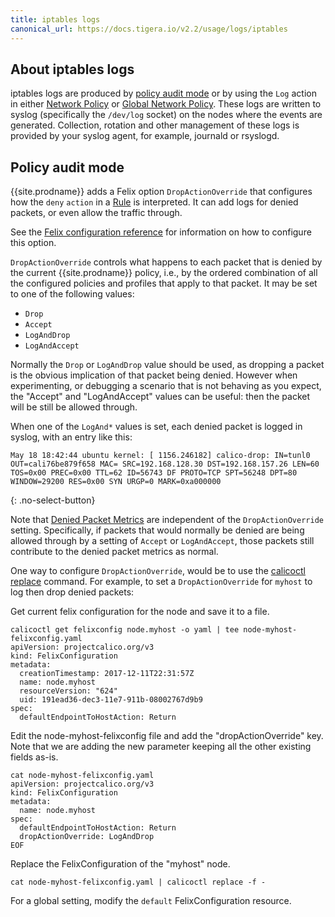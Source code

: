 ```yaml
---
title: iptables logs
canonical_url: https://docs.tigera.io/v2.2/usage/logs/iptables
---
```


## About iptables logs

iptables logs are produced by [policy audit mode](#policy-audit-mode) or by using the `Log` action in either
[Network Policy](../../reference/calicoctl/resources/networkpolicy) or [Global Network Policy](../../reference/calicoctl/resources/globalnetworkpolicy).
These logs are written to syslog (specifically the `/dev/log` socket) on the nodes where the events are generated.
Collection, rotation and other management of these logs is provided by your syslog agent, for example, journald or rsyslogd.

## Policy audit mode

{{site.prodname}} adds a Felix option `DropActionOverride` that configures how the
`deny` `action` in a [Rule]({{site.baseurl}}/{{page.version}}/reference/calicoctl/resources/networkpolicy#Rule) is interpreted.
It can add logs for denied packets, or even allow the traffic through.

See the
[Felix configuration reference]({{site.baseurl}}/{{page.version}}/reference/felix/configuration#{{site.prodnamedash}}-specific-configuration) for
information on how to configure this option.

`DropActionOverride` controls what happens to each packet that is denied by
the current {{site.prodname}} policy, i.e., by the ordered combination of all the
configured policies and profiles that apply to that packet.  It may be
set to one of the following values:

- `Drop`
- `Accept`
- `LogAndDrop`
- `LogAndAccept`

Normally the `Drop` or `LogAndDrop` value should be used, as dropping a
packet is the obvious implication of that packet being denied.  However when
experimenting, or debugging a scenario that is not behaving as you expect, the
"Accept" and "LogAndAccept" values can be useful: then the packet will be
still be allowed through.

When one of the `LogAnd*` values is set, each denied packet is logged in
syslog, with an entry like this:

```
May 18 18:42:44 ubuntu kernel: [ 1156.246182] calico-drop: IN=tunl0 OUT=cali76be879f658 MAC= SRC=192.168.128.30 DST=192.168.157.26 LEN=60 TOS=0x00 PREC=0x00 TTL=62 ID=56743 DF PROTO=TCP SPT=56248 DPT=80 WINDOW=29200 RES=0x00 SYN URGP=0 MARK=0xa000000
```
{: .no-select-button}

Note that [Denied Packet Metrics]({{site.baseurl}}/{{page.version}}/usage/metrics/metrics) are independent of the `DropActionOverride`
setting.  Specifically, if packets that would normally be denied are being
allowed through by a setting of `Accept` or `LogAndAccept`, those packets
still contribute to the denied packet metrics as normal.

One way to configure `DropActionOverride`, would be to use the [calicoctl replace]({{site.baseurl}}/{{page.version}}/reference/calicoctl/commands/replace)
command. For example, to set a `DropActionOverride` for `myhost` to log then drop denied packets:

Get current felix configuration for the node and save it to a file.

```
calicoctl get felixconfig node.myhost -o yaml | tee node-myhost-felixconfig.yaml
apiVersion: projectcalico.org/v3
kind: FelixConfiguration
metadata:
  creationTimestamp: 2017-12-11T22:31:57Z
  name: node.myhost
  resourceVersion: "624"
  uid: 191ead36-dec3-11e7-911b-08002767d9b9
spec:
  defaultEndpointToHostAction: Return
```

Edit the node-myhost-felixconfig file and add the "dropActionOverride" key.
Note that we are adding the new parameter keeping all the other existing fields as-is.

```
cat node-myhost-felixconfig.yaml
apiVersion: projectcalico.org/v3
kind: FelixConfiguration
metadata:
  name: node.myhost
spec:
  defaultEndpointToHostAction: Return
  dropActionOverride: LogAndDrop
EOF
```

Replace the FelixConfiguration of the "myhost" node.

```
cat node-myhost-felixconfig.yaml | calicoctl replace -f -
```

For a global setting, modify the `default` FelixConfiguration resource.
